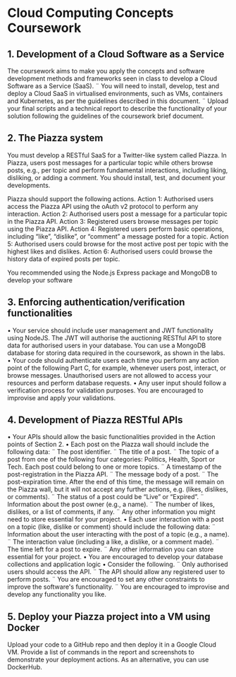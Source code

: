 # Cloud Computing Concepts Coursework

## 1. Development of a Cloud Software as a Service
The coursework aims to make you apply the concepts and software development methods and frameworks seen in class to develop a Cloud Software as a Service (SaaS).
¨ You will need to install, develop, test and deploy a Cloud SaaS in virtualised environments, such as VMs, containers and Kubernetes, as per the guidelines described in this document.
¨ Upload your final scripts and a technical report to describe the functionality of your solution following the guidelines of the coursework brief document.

## 2. The Piazza system
You must develop a RESTful SaaS for a Twitter-like system called Piazza. In Piazza, users post messages for a particular topic while others browse posts, e.g., per topic and perform fundamental interactions, including liking, disliking, or adding a comment. You should install, test, and document your developments.

Piazza should support the following actions.
Action 1: Authorised users access the Piazza API using the oAuth v2 protocol to perform any interaction.
Action 2: Authorised users post a message for a particular topic in the Piazza API.
Action 3: Registered users browse messages per topic using the Piazza API.
Action 4: Registered users perform basic operations, including “like”, “dislike”, or “comment” a message posted for a topic.
Action 5: Authorised users could browse for the most active post per topic with the highest likes and dislikes.
Action 6: Authorised users could browse the history data of expired posts per topic.

You recommended using the Node.js Express package and MongoDB to develop your software

## 3. Enforcing authentication/verification functionalities
• Your service should include user management and JWT functionality using NodeJS.
    The JWT will authorise the auctioning RESTful API to store data for authorised users in your database.
    You can use a MongoDB database for storing data required in the coursework, as shown in the labs.
• Your code should authenticate users each time you perform any action point of the following Part C, for example, whenever users post, interact, or browse messages.
    Unauthorised users are not allowed to access your resources and perform database requests.
• Any user input should follow a verification process for validation purposes. You are encouraged to improvise and apply your validations.

## 4. Development of Piazza RESTful APIs
• Your APIs should allow the basic functionalities provided in the Action points of Section 2.
• Each post on the Piazza wall should include the following data:
    ¨ The post identifier.
    ¨ The title of a post.
    ¨ The topic of a post from one of the following four categories: Politics, Health, Sport or Tech. Each post could belong to one or more topics.
    ¨ A timestamp of the post-registration in the Piazza API.
    ¨ The message body of a post.
    ¨ The post-expiration time. After the end of this time, the message will remain on the Piazza wall, but it will not accept any further actions, e.g. (likes, dislikes, or comments).
    ¨ The status of a post could be “Live” or “Expired”.
    ¨ Information about the post owner (e.g., a name).
    ¨ The number of likes, dislikes, or a list of comments, if any.
    ¨ Any other information you might need to store essential for your project.
• Each user interaction with a post on a topic (like, dislike or comment) should include the following data:
    ¨ Information about the user interacting with the post of a topic (e.g., a name).
    ¨ The interaction value (including a like, a dislike, or a comment made).
    ¨ The time left for a post to expire.
    ¨ Any other information you can store essential for your project.
• You are encouraged to develop your database collections and application logic
• Consider the following.
    ¨ Only authorised users should access the API.
    ¨ The API should allow any registered user to perform posts.
    ¨ You are encouraged to set any other constraints to improve the software's functionality.
    ¨ You are encouraged to improvise and develop any functionality you like.

## 5. Deploy your Piazza project into a VM using Docker
Upload your code to a GitHub repo and then deploy it in a Google Cloud VM. Provide a list of commands in the report and screenshots to demonstrate your deployment actions. As an alternative, you can use DockerHub.